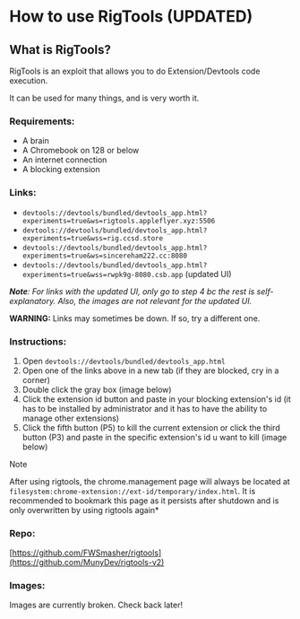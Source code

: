 # How to use RigTools (UPDATED)

## What is RigTools?

RigTools is an exploit that allows you to do Extension/Devtools code execution.

It can be used for many things, and is very worth it.

### Requirements:
- A brain
- A Chromebook on 128 or below
- An internet connection
- A blocking extension

### Links:
- `devtools://devtools/bundled/devtools_app.html?experiments=true&ws=rigtools.appleflyer.xyz:5506`
- `devtools://devtools/bundled/devtools_app.html?experiments=true&wss=rig.ccsd.store`
- `devtools://devtools/bundled/devtools_app.html?experiments=true&ws=sincereham222.cc:8080`
- `devtools://devtools/bundled/devtools_app.html?experiments=true&wss=rwpk9g-8080.csb.app` (updated UI)

***Note**: For links with the updated UI, only go to step 4 bc the rest is self-explanatory. Also, the images are not relevant for the updated UI.*

**WARNING:** Links may sometimes be down. If so, try a different one.

### Instructions:
1. Open `devtools://devtools/bundled/devtools_app.html`
2. Open one of the links above in a new tab (if they are blocked, cry in a corner)
3. Double click the gray box (image below)
4. Click the extension id button and paste in your blocking extension's id (it has to be installed by administrator and it has to have the ability to manage other extensions)
5. Click the fifth button (P5) to kill the current extension or click the third button (P3) and paste in the specific extension's id u want to kill (image below)

>[!NOTE]
> After using rigtools, the chrome.management page will always be located at `filesystem:chrome-extension://ext-id/temporary/index.html`. It is recommended to bookmark this page as it persists after shutdown and is only overwritten by using rigtools again*

### Repo:
[https://github.com/FWSmasher/rigtools](https://github.com/MunyDev/rigtools-v2)

### Images:
Images are currently broken. Check back later!
